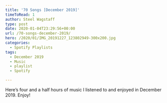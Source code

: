 ```yaml
---
title: '70 Songs [December 2019]'
timeToRead: 1 
author: Steel Wagstaff
type: post
date: 2020-01-04T23:29:56+00:00
url: /70-songs-december-2019/
hero: /2020/01/IMG_20191227_123802949-300x200.jpg
categories:
  - Spotify Playlists
tags:
  - December 2019
  - Music
  - playlist
  - Spotify

---
```

Here&#8217;s four and a half hours of music I listened to and enjoyed in December 2019. Enjoy!